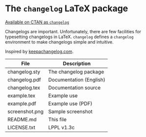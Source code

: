 # The `changelog` LaTeX package

[Available on CTAN as `changelog`][changelog]

Changelogs are important. Unfortunately, there are few facilities
for typesetting changelogs in LaTeX. `changelog` defines a `changelog`
environment to make changelogs simple and intuitive.

Inspired by [keepachangelog.com].

File                         | Description
-----------------------------|-------------------------------
changelog.sty                | The changelog package
changelog.pdf                | Documentation (English)
changelog.tex                | Documentation source
example.tex                  | Example use
example.pdf                  | Example use (PDF)
screenshot.png               | Sample screenshot
README.md                    | This file
LICENSE.txt                  | LPPL v1.3c

[keepachangelog.com]: https://keepachangelog.com/
[changelog]: https://ctan.org/pkg/changelog
